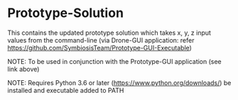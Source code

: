 # Prototype-Solution
This contains the updated prototype solution which takes x, y, z input values from the command-line (via Drone-GUI application: refer https://github.com/SymbiosisTeam/Prototype-GUI-Executable)

NOTE: To be used in conjunction with the Prototype-GUI application (see link above)

NOTE: Requires Python 3.6 or later (https://www.python.org/downloads/) be installed and executable added to PATH
